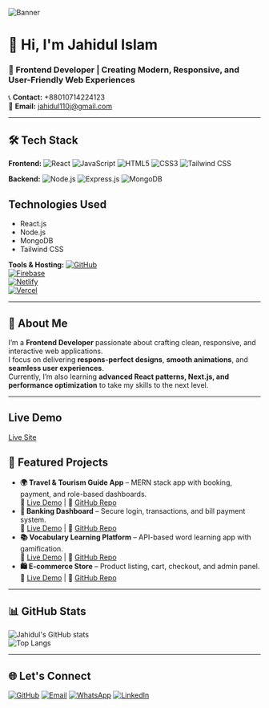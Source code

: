 <!-- Cover Photo -->
![Banner](https://i.ibb.co.com/5g8ZQDN3/Blue-Modern-and-Simple-Digital-Marketing-Facebook-Cover-1.png)

# 👋 Hi, I'm **Jahidul Islam**  
### 🚀 Frontend Developer | Creating Modern, Responsive, and User-Friendly Web Experiences  

📞 **Contact:** +88010714224123  
📧 **Email:** [jahidul110j@gmail.com](mailto:jahidul110j@gmail.com)  

---

## 🛠️ Tech Stack
**Frontend:**
![React](https://img.shields.io/badge/React-61DAFB?style=for-the-badge&logo=react&logoColor=black)
![JavaScript](https://img.shields.io/badge/JavaScript-FFD700?style=for-the-badge&logo=javascript&logoColor=black)
![HTML5](https://img.shields.io/badge/HTML5-E34F26?style=for-the-badge&logo=html5&logoColor=white)
![CSS3](https://img.shields.io/badge/CSS3-1572B6?style=for-the-badge&logo=css3&logoColor=white)
![Tailwind CSS](https://img.shields.io/badge/Tailwind_CSS-38B2AC?style=for-the-badge&logo=tailwind-css&logoColor=white)

**Backend:**
![Node.js](https://img.shields.io/badge/Node.js-339933?style=for-the-badge&logo=node.js&logoColor=white)
![Express.js](https://img.shields.io/badge/Express.js-000000?style=for-the-badge&logo=express&logoColor=white)
![MongoDB](https://img.shields.io/badge/MongoDB-4EA94B?style=for-the-badge&logo=mongodb&logoColor=white)

## Technologies Used
- React.js
- Node.js
- MongoDB
- Tailwind CSS

**Tools & Hosting:**
[![GitHub](https://img.shields.io/badge/GitHub-Profile-181717?style=for-the-badge&logo=github&logoColor=white)](https://github.com/Jahidulislam23)  
[![Firebase](https://img.shields.io/badge/Firebase-FFCA28?style=for-the-badge&logo=firebase&logoColor=black)](https://console.firebase.google.com/?_gl=1*1fwhzlg*_ga*NjQ3ODUyNjAxLjE3NDU2NDgyNDY.*_ga_CW55HF8NVT*czE3NTQ2MzUyMDMkbzYxJGcxJHQxNzU0NjM1MjIxJGo0MiRsMCRoMA..)  
[![Netlify](https://img.shields.io/badge/Netlify-00C7B7?style=for-the-badge&logo=netlify&logoColor=white)](https://app.netlify.com/teams/jahidulislam23/projects)  
[![Vercel](https://img.shields.io/badge/Vercel-000000?style=for-the-badge&logo=vercel&logoColor=white)](https://vercel.com/jahidulislam23s-projects)


---

## 📌 About Me
I’m a **Frontend Developer** passionate about crafting clean, responsive, and interactive web applications.  
I focus on delivering **respons-perfect designs**, **smooth animations**, and **seamless user experiences**.  
Currently, I’m also learning **advanced React patterns, Next.js, and performance optimization** to take my skills to the next level.

---

## Live Demo
[Live Site](https://frolicking-jalebi-41d3d3.netlify.app/)

## 💼 Featured Projects
- **🌍 Travel & Tourism Guide App** – MERN stack app with booking, payment, and role-based dashboards.  
  🔗 [Live Demo](#) | 📂 [GitHub Repo](#)  
- **🏦 Banking Dashboard** – Secure login, transactions, and bill payment system.  
  🔗 [Live Demo](#) | 📂 [GitHub Repo](#)  
- **📚 Vocabulary Learning Platform** – API-based word learning app with gamification.  
  🔗 [Live Demo](#) | 📂 [GitHub Repo](#)  
- **🛍 E-commerce Store** – Product listing, cart, checkout, and admin panel.  
  🔗 [Live Demo](#) | 📂 [GitHub Repo](#)  

---

## 📊 GitHub Stats
![Jahidul's GitHub stats](https://github-readme-stats.vercel.app/api?username=Jahidulislam23&show_icons=true&theme=tokyonight)  
![Top Langs](https://github-readme-stats.vercel.app/api/top-langs/?username=Jahidulislam23&layout=compact&theme=tokyonight)

---

## 🌐 Let's Connect
[![GitHub](https://img.shields.io/badge/GitHub-Profile-181717?style=for-the-badge&logo=github&logoColor=white)](https://github.com/Jahidulislam23)
[![Email](https://img.shields.io/badge/Email-jahidul110j%40gmail.com-red?style=for-the-badge&logo=gmail&logoColor=white)](mailto:jahidul110j@gmail.com)
[![WhatsApp](https://img.shields.io/badge/WhatsApp-+88010714224123-25D366?style=for-the-badge&logo=whatsapp&logoColor=white)](https://wa.me/88010714224123)
[![LinkedIn](https://img.shields.io/badge/LinkedIn-Connect-0A66C2?style=for-the-badge&logo=linkedin&logoColor=white)](https://linkedin.com/in/jahidul-islam-431413379)




